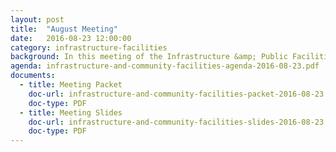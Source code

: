 ```yaml
---
layout: post
title:  "August Meeting"
date:   2016-08-23 12:00:00
category: infrastructure-facilities
background: In this meeting of the Infrastructure &amp; Public Facilities sub-committee we reviewed local transportation needs, discussed cell tower regulations
agenda: infrastructure-and-community-facilities-agenda-2016-08-23.pdf
documents:
  - title: Meeting Packet
    doc-url: infrastructure-and-community-facilities-packet-2016-08-23.pdf
    doc-type: PDF
  - title: Meeting Slides
    doc-url: infrastructure-and-community-facilities-slides-2016-08-23.pdf
    doc-type: PDF
---
```

